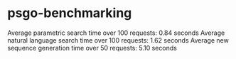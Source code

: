 # psgo-benchmarking
Average parametric search time over 100 requests: 0.84 seconds
Average natural language search time over 100 requests: 1.62 seconds
Average new sequence generation time over 50 requests: 5.10 seconds

